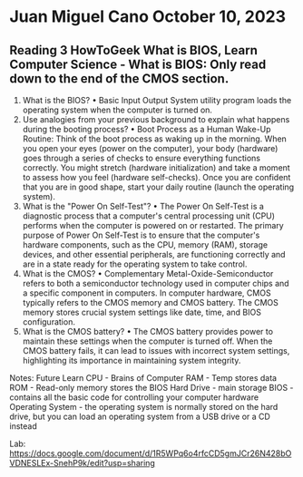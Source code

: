 # Juan Miguel Cano						October 10, 2023

## Reading 3 HowToGeek What is BIOS, Learn Computer Science - What is BIOS: Only read down to the end of the CMOS section.

1.	What is the BIOS?
•	Basic Input Output System utility program loads the operating system when the computer is turned on.
2.	Use analogies from your previous background to explain what happens during the booting process?
•	Boot Process as a Human Wake-Up Routine: Think of the boot process as waking up in the morning. When you open your eyes (power on the computer), your body (hardware) goes through a series of checks to ensure everything functions correctly. You might stretch (hardware initialization) and take a moment to assess how you feel (hardware self-checks). Once you are confident that you are in good shape, start your daily routine (launch the operating system).
3.	What is the "Power On Self-Test"?
•	The Power On Self-Test is a diagnostic process that a computer's central processing unit (CPU) performs when the computer is powered on or restarted. The primary purpose of Power On Self-Test is to ensure that the computer's hardware components, such as the CPU, memory (RAM), storage devices, and other essential peripherals, are functioning correctly and are in a state ready for the operating system to take control.
4.	What is the CMOS?
•	Complementary Metal-Oxide-Semiconductor refers to both a semiconductor technology used in computer chips and a specific component in computers. In computer hardware, CMOS typically refers to the CMOS memory and CMOS battery. The CMOS memory stores crucial system settings like date, time, and BIOS configuration. 
5.	What is the CMOS battery?
•	The CMOS battery provides power to maintain these settings when the computer is turned off. When the CMOS battery fails, it can lead to issues with incorrect system settings, highlighting its importance in maintaining system integrity.

Notes: 
Future Learn
  CPU - Brains of Computer
  RAM - Temp stores data
  ROM - Read-only memory stores the BIOS
  Hard Drive - main storage
  BIOS -  contains all the basic code for controlling your computer hardware 
  Operating System - the operating system is normally stored on the hard drive, but you 
  can load an operating system from a USB drive or a CD instead

Lab: https://docs.google.com/document/d/1R5WPq6o4rfcCD5gmJCr26N428bOVDNESLEx-SnehP9k/edit?usp=sharing

